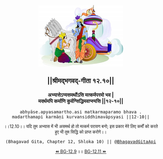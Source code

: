 <center><img src="../../asset/BG.png" alt="#API #bhagavadgitaapi #slok #nodejs #js #api #gitaapi #krishna #hinduism #vedic #ISKCON #shreemadbhagavadgita #technology"/>
<h2>||श्रीमद्‍भगवद्‍-गीता १२.१०||</h2>
<h3>अभ्यासेऽप्यसमर्थोऽसि मत्कर्मपरमो भव |<br/>मदर्थमपि कर्माणि कुर्वन्सिद्धिमवाप्स्यसि ||१२-१०||</h3>
<pre>abhyāse.apyasamartho.asi matkarmaparamo bhava .<br/>madarthamapi karmāṇi kurvansiddhimavāpsyasi ||12-10||</pre>
<p>।।12.10।। यदि तुम अभ्यास में भी असमर्थ हो तो मत्कर्म परायण बनो; इस प्रकार मेरे लिए कर्मों को करते हुए भी तुम सिद्धि को प्राप्त करोगे।।</p>
<pre>(Bhagavad Gita, Chapter 12, Shloka 10) || <a href="https://twitter.com/bhagavadgitaapi">@BhagavadGitaApi</a></pre><a href="../../12/9">⏪  BG-12.9</a><b>        ।।        </b><a href="../../12/11">BG-12.11  ⏩</a></center>